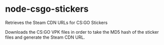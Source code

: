 # node-csgo-stickers
Retrieves the Steam CDN URLs for CS:GO Stickers

Downloads the CS:GO VPK files in order to take the MD5 hash of the sticker files and generate the Steam CDN URL.

